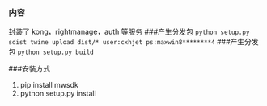 ### 内容
封装了 kong，rightmanage，auth 等服务
###产生分发包
``
python setup.py sdist
twine upload dist/*
user:cxhjet
ps:maxwin8********4
``
###产生分发包
``
python setup.py build
``

###安装方式
1. pip install mwsdk
2. python setup.py install
